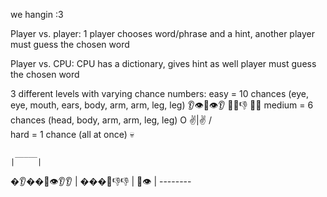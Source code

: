 we hangin :3


Player vs. player:
1 player chooses word/phrase and a hint, 
another player must guess the chosen word

Player vs. CPU:
CPU has a dictionary, gives hint as well
player must guess the chosen word


3 different levels with varying chance numbers:
easy = 10 chances 
(eye, eye, mouth, ears, body, arm, arm, leg, leg)
 👂️👁👄👁👂️
   💪👚👎
    🦵🦵
medium = 6 chances
(head, body, arm, arm, leg, leg)
    O
   ✌|✌
    /\
hard = 1 chance
(all at once)
💀




     _____
    |     |
 �👂️��👄👁👂👂️ |
   ���👚👎👎  |
    👄👁   |
    --------